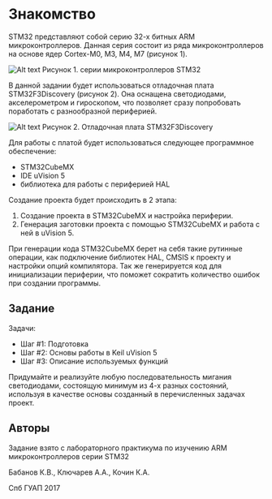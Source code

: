 # Знакомство

STM32 представляют собой серию 32-х битных ARM микроконтроллеров. Данная серия состоит из ряда микроконтроллеров на основе ядер Cortex-M0, M3, M4, M7 (рисунок 1).

![Alt text](https://pp.userapi.com/c621511/v621511953/5d5a1/P33r5kZ1uzU.jpg)
Рисунок 1. серии микроконтроллеров STM32

В данной задании будет использоваться отладочная плата STM32F3Discovery (рисунок 2). Она оснащена светодиодами, акселерометром и гироскопом, что позволяет сразу попробовать поработать с разнообразной
периферией.

![Alt text](https://pp.userapi.com/c621511/v621511953/5d5bc/TIM4rprrHvk.jpg)
Рисунок 2. Отладочная плата STM32F3Discovery

Для работы с платой будет использоваться следующее программное
обеспечение:
* STM32CubeMX
* IDE uVision 5
* библиотека для работы с периферией HAL

Создание проекта будет происходить в 2 этапа:
1. Создание проекта в STM32CubeMX и настройка периферии.
2. Генерация заготовки проекта с помощью STM32CubeMX и работа с ней в
uVision 5.

При генерации кода STM32CubeMX берет на себя такие рутинные операции,
как подключение библиотек HAL, CMSIS к проекту и настройки опций компилятора. Так же генерируется код для инициализации периферии, что поможет сократить количество ошибок при создании программы.

## Задание

Задачи:
* Шаг #1: Подготовка
* Шаг #2: Основы работы в Keil uVision 5
* Шаг #3: Описание используемых функций

Придумайте и реализуйте любую последовательность мигания светодиодами, состоящую минимум из 4-х разных состояний, используя в качестве основы созданный в перечисленных задачах проект.

## Авторы

Задание взято с лабораторного практикума по изучению ARM микроконтроллеров серии STM32

Бабанов К.В., Ключарев А.А., Кочин К.А.

Спб ГУАП 2017
